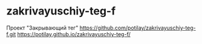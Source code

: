 # zakrivayuschiy-teg-f
Проект "Закрывающий тег"
https://github.com/potilay/zakrivayuschiy-teg-f.git
https://potilay.github.io/zakrivayuschiy-teg-f/
